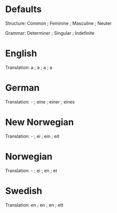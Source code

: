 Defaults
========

Structure: Common ; Feminine ; Masculine ; Neuter

Grammar:   Determiner ; Singular ; Indefinite



English
=======

Translation: a ; a ; a ; a



German
======

Translation: - ; eine ; einer ; eines



New Norwegian
=============

Translation: - ; ei ; ein ; eit



Norwegian
=========

Translation: - ; ei ; en ; et



Swedish
=======

Translation: en ; en ; en ; ett
